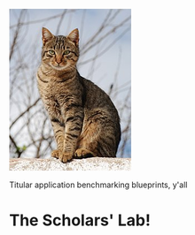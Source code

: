 ![Tabby](/uploads/tabby.jpg "Tabby")

Titular application benchmarking blueprints, y'all


<!-- TITLE: Home -->
<!-- SUBTITLE: A quick summary of Home -->

# The Scholars' Lab!
